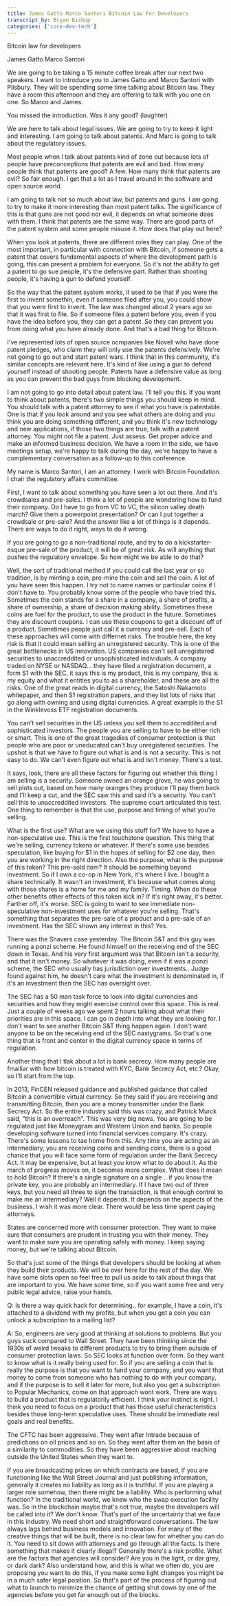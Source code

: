 ```yaml
---
title: James Gatto Marco Santori Bitcoin Law For Developers
transcript_by: Bryan Bishop
categories: ['core-dev-tech']
---
```


Bitcoin law for developers

James Gatto
Marco Santori

We are going to be taking a 15 minute coffee break after our next two speakers. I want to introduce you to James Gatto and Marco Santori with Pilsbury. They will be spending some time talking about Bitcoin law. They have a room this afternoon and they are offering to talk with you one on one. So Marco and James.

You missed the introduction. Was it any good? (laughter)

We are here to talk about legal issues. We are going to try to keep it light and interesting. I am going to talk about patents. And Marc is going to talk about the regulatory issues.

Most people when I talk about patents kind of zone out because lots of people have preconceptions that patents are evil and bad. How many people think that patents are good? A few. How many think that patents are evil? So fair enough. I get that a lot as I travel around in the software and open source world.

I am going to talk not so much about law, but patents and guns. I am going to try to make it more interesting than most patent talks. The significance of this is that guns are not good nor evil, it depends on what someone does with them. I think that patents are the same way. There are good parts of the patent system and some people misuse it. How does that play out here?

When you look at patents, there are different roles they can play. One of the most important, in particular with connection with Bitcoin, if someone gets a patent that covers fundamental aspects of where the development path is going, this can present a problem for everyone. So it's not the ability to get a patent to go sue people, it's the defensive part. Rather than shooting people, it's having a gun to defend yourself.

So the way that the patent system works, it used to be that if you were the first to invent somethin, even if someone filed after you, you could show that you were first to invent. The law was changed about 2 years ago so that it was first to file. So if someone files a patent before you, even if you have the idea before you, they can get a patent. So they can prevent you from doing what you have already done. And that's a bad thing for Bitcoin.

I've represented lots of open source ocmpanies like Novell who have done patent pledges, who claim they will only use the patents defensively. We're not going to go out and start patent wars. I think that in this community, it's similar concepts are relevant here. It's kind of like using a gun to defend yourself instead of shooting people. Patents have a defensive value as long as you can prevent the bad guys from blocking development.

I am not going to go into detail about patent law. I'll tell you this. If you want to think about patents, there's two simple things you should keep in mind. You should talk with a patent attorney to see if what you have is patentable. One is that if you look around and you see what others are doing and you think you are doing something different, and you think it's new technology and new applications, if those two things are true, talk with a patent attorney. You might not file a patent. Just assess. Get proper advice and make an informed business decision. We have a room in the side, we have meetings setup, we're happy to talk during the day, we're happy to have a complementary conversation as a follow-up to this conference.

My name is Marco Santori, I am an attorney. I work with Bitcoin Foundation. I chair the regulatory affairs committee.

First, I want to talk about something you have seen a lot out there. And it's crowdsales and pre-sales. I think a lot of people are wondering how to fund their company. Do I have to go from VC to VC, the silicon valley death march? Give them a powerpoint presentation? Or can I put together a crowdsale or pre-sale? And the answer like a lot of things is it depends. There are ways to do it right, ways to do it wrong.

If you are going to go a non-traditional route, and try to do a kickstarter-esque pre-sale of the product, it will be of great risk. As will anything that pushes the regulatory envelope. So how might we be able to do that?

Well, the sort of traditional method if you could call the last year or so tradition, is by minting a coin, pre-mine the coin and sell the coin. A lot of you have seen this happen. I try not to name names or particular coins if I don't have to. You probably know some of the people who have tried this. Sometimes the coin stands for a share in a company, a share of profits, a share of ownership, a share of decision making ability. Sometimes these coins are fuel for the product, to use the product in the future. Sometimes they are discount coupons. I can use these coupons to get a discount off of a product. Sometimes people just call it a currency and pre-sell. Each of these approaches will come with differnet risks. The trouble here, the key risk is that it could mean selling an unregistered security. This is one of the great bottlenecks in US innovation. US companies can't sell unregistered securities to unaccreddited or unsophisticated individuals. A company traded on NYSE or NASDAQ... they have filed a registration document, a form S1 with the SEC, it says this is my product, this is my company, this is my equity and what it entitles you to as a shareholder, and these are all the risks. One of the great reads in digital currency, the Satoshi Nakamoto whitepaper, and then S1 registration papers, and they list lots of risks that go along with owning and using digital currencies. A great example is the S1 in the Winklevoss ETF registration documents.

You can't sell securities in the US unless you sell them to accreddited and sophisticated investors. The people you are selling to have to be either rich or smart. This is one of the great tragedies of consumer protection is that people who are poor or uneducated can't buy unregistered securities. The upshot is that we have to figure out what is and is not a security. This is not easy to do. We can't even figure out what is and isn't money. There's a test.

It says, look, there are all these factors for figuring out whether this thing I am selling is a security. Someone owned an orange grove, he was going to sell plots out, based on how many oranges they produce I'll pay them back and I'll keep a cut, and the SEC saw this and said it's a security. You can't sell this to unaccreddited investors. The supreme court articulated this test. One thing to remember is that the use, purpose and timing of what you're selling.

What is the first use? What are we using this stuff for? We have to have a non-speculative use. This is the first touchstone question. This thing that we're selling, currency tokens or whatever. If there's some use besides speculation, like buying for $1 in the hopes of selling for $2 one day, then you are working in the right direction. Also the purpose, what is the purpose of this token? This pre-sold item? It should be something beyond investment. So if I own a co-op in New York, it's where I live. I bought a share technically. It wasn't an investment, it's because what comes along with those shares is a home for me and my family. Timing. When do these other benefits other effects of this token kick in? If it's right away, it's better. Farther off, it's worse. SEC is going to want to see immediate non-speculative non-investment uses for whatever you're selling. That's something that separates the pre-sale of a product and a pre-sale of an investment. Has the SEC shown any interest in this? Yes.

There was the Shavers case yesterday. The Bitcoin S&T and this guy was running a ponzi scheme. He found himself on the receiving end of the SEC down in Texas. And his very first argument was that Bitcoin isn't a security, and that it isn't money. So whatever it was doing, even if it was a ponzi scheme, the SEC who usually has jurisdiction over investments.. Judge found against him, he doesn't care what the investment is denominated in, if it's an investment then the SEC has oversight over.

The SEC has a 50 man task force to look into digital currencies and securities and how they might exercise control over this space. This is real. Just a couple of weeks ago we spent 2 hours talking about what their priorities are in this space. I can go in depth into what they are looking for. I don't want to see another Bitcoin S&T thing happen again. I don't want anyone to be on the receiving end of the SEC nastygrams. So that's one thing that is front and center in the digital currency space in terms of regulation.

Another thing that I tlak about a lot is bank secrecy. How many people are fmailiar with how bitcoin is treated with KYC, Bank Secrecy Act, etc.? Okay, so I'll start from the top.

In 2013, FinCEN released guidance and published guidance that called Bitcoin a convertible virtual currency. So they said if you are receiving and transmitting Bitcoin, then you are a money transmitter under the Bank Secrecy Act. So the entire industry said this was crazy, and Patrick Murck said, "this is an overreach". This was very big news. You are going to be regulated just like Moneygram and Western Union and banks. So people developing software turned into financial services company. It's crazy. There's some lessons to tae home from this. Any time you are acting as an intermediary, you are receiving coins and sending coins, there is a good chance that you will face some form of regulation under the Bank Secrecy Act. It may be expensive, but at least you know what to do about it. As the march of progress moves on, it becomes more complex. What does it mean to hold Bitcoin? If there's a single signature on a single .. if you know the private key, you are probably an intermediary. If I have two out of three keys, but you need all three to sign the transaction, is that enough control to make me an intermediary? Well it depends. It depends on the aspects of the business. I wish it was more clear. There would be less time spent paying attorneys.

States are concerned more with consumer protection. They want to make sure that consumers are prudent in trusting you with their money. They want to make sure you are operating safely with money. I keep saying money, but we're talking about Bitcoin.

So that's just some of the things that developers should be looking at when they build their products. We will be over here for the rest of the day. We have some slots open so feel free to pull us aside to talk about things that are important to you. We have some time, so if you want some free and very public legal advice, raise your hands.

Q: Is there a way quick hack for determining.. for example, I have a coin, it's attached to a dividend with my profits, but when you get a coin you can unlock a subscription to a mailing list?

A: So, engineers are very good at thinking at solutions to problems. But you guys suck compared to Wall Street. They have been thinking since the 1930s of weird tweaks to different products to try to bring them outside of consumer protection laws. So SEC looks at function over form. So they want to know what is it really being used for. So if you are selling a coin that is really the purpose is that you want to fund your company, and you want that money to come from someone who has nothing to do with your company, and if the purpose is to sell it later for more, but also you get a subscription to Popular Mechanics, come on that approach wont work. There are ways to build a product that is regulatorily efficient. I think your instinct is right. I think you need to focus on a product that has those useful characteristics besides those long-term speculative uses. There should be immediate real goals and real benefits.

The CFTC has been aggressive. They went after Intrade because of predictions on oil prices and so on. So they went after them on the basis of a similarity to commodities. So they have been aggressive about reaching outside the United States when they want to.

If you are broadcasting prices on which contracts are based, if you are functioning like the Wall Street Journal and just publishing information, generally it creates no liability as long as it is truthful. If you are playing a larger role somehow, then there might be a liability. Who is performing what function? In the traditional world, we knew who the swap execution facility was. So in the blockchain maybe that's not true, maybe the developers will be called into it? We don't know. That's part of the uncertainty that we face in this industry. We need short and straightforward conversations. The law always lags behind business models and innovation. For many of the creative things that will be built, there is no clear law for whether you can do it. You need to sit down with attorneys and go through all the facts. Is there something that makes it clearly illegal? Generally there's a risk profile. What are the factors that agencies will consider? Are you in the light, or dar grey, or dark dark? Also understand how, and this is what we often do, you are proposing you want to do this, if you make some light changes you might be in a much safer legal position. So that's part of the process of figuring out what to launch to minimize the chance of getting shut down by one of the agencies before you get far enough out of the blocks.

